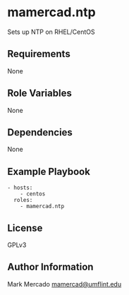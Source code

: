 mamercad.ntp
============

Sets up NTP on RHEL/CentOS

Requirements
------------

None

Role Variables
--------------

None

Dependencies
------------

None

Example Playbook
----------------

    - hosts:
        - centos
      roles:
        - mamercad.ntp

License
-------

GPLv3

Author Information
------------------

Mark Mercado <mamercad@umflint.edu>



